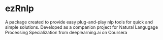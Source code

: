 
# ezRnlp

A package created to provide easy plug-and-play nlp tools for quick and simple solutions.  Developed as a companion project for Natural Langugage Processing Specialization from deeplearning.ai on Coursera

